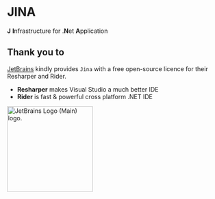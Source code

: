 # JINA
**J** **I**nfrastructure for .**N**et **A**pplication

## Thank you to

[JetBrains](https://www.jetbrains.com/?from=Jina) kindly provides `Jina` with a free open-source licence for their Resharper and Rider.
- **Resharper** makes Visual Studio a much better IDE
- **Rider** is fast & powerful cross platform .NET IDE

<img src="https://resources.jetbrains.com/storage/products/company/brand/logos/jb_beam.png" alt="JetBrains Logo (Main) logo." style="width:200px;height:200px;">
